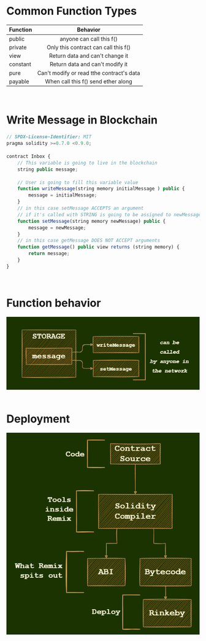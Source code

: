 <!-- <div align="center">
    <img  src='https://fiverr-res.cloudinary.com/images/t_main1,q_auto,f_auto,q_auto,f_auto/gigs/130820392/original/7869f46b2ea0e00fd31de9e0bde9cd6117980c60/make-etheruem-smart-contracts-using-solidity-for-your-needs.png'>
</div>

<br/> -->
<br/>

# Common Function Types

| Function   |      Behavior      | 
|----------|:-------------:|
| public |  anyone can call this f() | 
| private |  Only this contract can call this f() | 
| view |  Return data and can't change it | 
| constant | Return data and can't modify it |
| pure | Can't modify or read tthe contract's data |
| payable | When call this f() send ether along |

<br/>

# Write Message in Blockchain


```js
// SPDX-License-Identifier: MIT
pragma solidity >=0.7.0 <0.9.0;

contract Inbox {
    // This variable is going to live in the blockchain
    string public message;
    
    // User is going to fill this variable value 
    function writeMessage(string memory initialMessage ) public {
        message = initialMessage;
    }
    // in this case setMessage ACCEPTS an argument
    // if it's called with STRING is going to be assigned to newMessage
    function setMessage(string memory newMessage) public {
        message = newMessage;
    }
    // in this case getMessage DOES NOT ACCEPT arguments
    function getMessage() public view returns (string memory) {
        return message;
    }
}

```
<br/>

# Function behavior

<div>

<img src="./assets/diagrams/diagram1.2.png" alt="d1"/>

</div>

<br/>

# Deployment

<div>

<img src="./assets/diagrams/diagram2.png" alt="d1"/>

</div>

